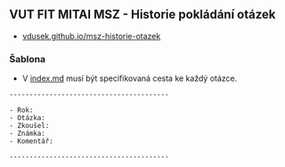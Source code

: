 ## VUT FIT MITAI MSZ - Historie pokládání otázek

- [vdusek.github.io/msz-historie-otazek](https://vdusek.github.io/msz-historie-otazek)

### Šablona

- V [index.md](index.md) musí být specifikovaná cesta ke každý otázce.

```
----------------------------------------

- Rok:
- Otázka:
- Zkoušel:
- Známka:
- Komentář:

----------------------------------------
```
